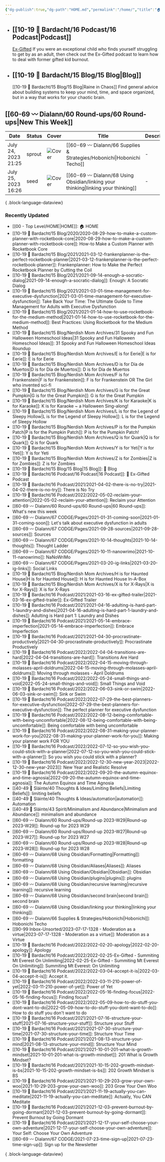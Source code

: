```yaml
---
{"dg-publish":true,"dg-path":"HOME.md","permalink":"/home/","title":"🏠 HOME","pinned":true,"tags":["gardenEntry"],"noteIcon":"","created":"2021-10-13","updated":"2023-07-28T19:04:58.466-04:00"}
---
```


- ## [[10-19 💢 Bardacht/16 Podcast/16 Podcast\|Podcast]]
  [Ex-Gifted](https://exgifted.com/)
  If you were an exceptional child who finds yourself struggling to get by as an adult, then check out the Ex-Gifted podcast to learn how to deal with former gifted kid burnout.

- ## [[10-19 💢 Bardacht/15 Blog/15 Blog\|Blog]]
  [[10-19 💢 Bardacht/15 Blog/15 Blog\|Raine in Chaos]]
  Find general advice about building systems to keep your mind, time, and space organized, but in a way that works for your chaotic brain.

## [[60-69 〰️ Dialann/60 Round-ups/60 Round-ups\|New This Week]]
| Date                | Status | Cover                                                                                                                                                                                                                         | Title                                                                                  | Description |
| ------------------- | ------ | ----------------------------------------------------------------------------------------------------------------------------------------------------------------------------------------------------------------------------- | -------------------------------------------------------------------------------------- | ----------- |
| July 24, 2023 21:25 | sprout | ![Cover](https://images.unsplash.com/photo-1523920290228-4f321a939b4c?crop=entropy&cs=tinysrgb&fit=max&fm=jpg&ixid=M3wzNjAwOTd8MHwxfHNlYXJjaHwzMXx8amFwYW4lMjBwYXBlcnxlbnwwfDB8fHwxNjkwMjQ4NTEzfDA&ixlib=rb-4.0.3&q=80&w=400) | [[60-69 〰️ Dialann/66 Supplies & Strategies/Hobonichi\|Hobonichi Techo]]            | \-          |
| July 25, 2023 16:26 | seed   | ![Cover](https://images.unsplash.com/photo-1519819286236-0b3c6506e475?crop=entropy&cs=tinysrgb&fit=max&fm=jpg&ixid=M3wzNjAwOTd8MHwxfHNlYXJjaHwyfHxsaW5rfGVufDB8MHx8fDE2OTA0MTE0MjN8MA&ixlib=rb-4.0.3&q=80&w=400)              | [[60-69 〰️ Dialann/68 Using Obsidian/linking your thinking\|linking your thinking]] | \-          |

{ .block-language-dataview}

### Recently Updated
- [[00 - Top Level/HOME\|HOME]]: 🏠 HOME
- [[10-19 💢 Bardacht/15 Blog/2020/2020-08-29-how-to-make-a-custom-planner-with-rocketbook-core\|2020-08-29-how-to-make-a-custom-planner-with-rocketbook-core]]: How-to Make a Custom Planner with Rocketbook Core
- [[10-19 💢 Bardacht/15 Blog/2021/2021-03-12-frankenplanner-is-the-perfect-rocketbook-planner\|2021-03-12-frankenplanner-is-the-perfect-rocketbook-planner]]: Frankenplanner: How to Make the Perfect Rocketbook Planner by Cutting the Coil
- [[10-19 💢 Bardacht/15 Blog/2021/2021-09-14-enough-a-socratic-dialog\|2021-09-14-enough-a-socratic-dialog]]: Enough: A Socratic Dialog
- [[10-19 💢 Bardacht/15 Blog/2021/2021-03-01-time-management-for-executive-dysfunction\|2021-03-01-time-management-for-executive-dysfunction]]: Take Back Your Time: The Ultimate Guide to Time Management for Adults with Executive Dysfunction
- [[10-19 💢 Bardacht/15 Blog/2021/2021-01-14-how-to-use-rocketbook-for-the-medium-method\|2021-01-14-how-to-use-rocketbook-for-the-medium-method]]: Best Practices: Using Rocketbook for the Medium Method
- [[10-19 💢 Bardacht/15 Blog/Nerdish Mom Archives/31 Spooky and Fun Halloween Homeschool Ideas\|31 Spooky and Fun Halloween Homeschool Ideas]]: 31 Spooky and Fun Halloween Homeschool Ideas Roundup
- [[10-19 💢 Bardacht/15 Blog/Nerdish Mom Archives/E is for Eerie\|E is for Eerie]]: E is for Eerie
- [[10-19 💢 Bardacht/15 Blog/Nerdish Mom Archives/D is for Día de Muertos\|D is for Día de Muertos]]: D is for Día de Muertos
- [[10-19 💢 Bardacht/15 Blog/Nerdish Mom Archives/F is for Frankenstein\|F is for Frankenstein]]: F is for Frankenstein OR The Girl who invented sci-fi
- [[10-19 💢 Bardacht/15 Blog/Nerdish Mom Archives/G is for the Great Pumpkin\|G is for the Great Pumpkin]]: G is for the Great Pumpkin
- [[10-19 💢 Bardacht/15 Blog/Nerdish Mom Archives/K is for Karaoke\|K is for Karaoke]]: K is for Karaoke ~ a Halloween Sing-along!
- [[10-19 💢 Bardacht/15 Blog/Nerdish Mom Archives/L is for the Legend of Sleepy Hollow\|L is for the Legend of Sleepy Hollow]]: L is for the Legend of Sleepy Hollow
- [[10-19 💢 Bardacht/15 Blog/Nerdish Mom Archives/P is for the Pumpkin Patch\|P is for the Pumpkin Patch]]: P is for the Pumpkin Patch!
- [[10-19 💢 Bardacht/15 Blog/Nerdish Mom Archives/Q is for Quark\|Q is for Quark]]: Q is for Quark
- [[10-19 💢 Bardacht/15 Blog/Nerdish Mom Archives/Y is for Yeti\|Y is for Yeti]]: Y is for Yeti
- [[10-19 💢 Bardacht/15 Blog/Nerdish Mom Archives/Z is for Zombies\|Z is for Zombies]]: Z is for Zombies
- [[10-19 💢 Bardacht/15 Blog/15 Blog\|15 Blog]]: 📌 Blog
- [[10-19 💢 Bardacht/16 Podcast/16 Podcast\|16 Podcast]]: 📌 Ex-Gifted Podcast
- [[10-19 💢 Bardacht/16 Podcast/2021/2021-04-02-there-is-no-try\|2021-04-02-there-is-no-try]]: There is No Try
- [[10-19 💢 Bardacht/16 Podcast/2022/2022-05-02-reclaim-your-attention\|2022-05-02-reclaim-your-attention]]: Reclaim your Attention
- [[60-69 〰️ Dialann/60 Round-ups/60 Round-ups\|60 Round-ups]]: What's new this week
- [[60-69 〰️ Dialann/67 CODGE/Pages/2021-01-31-coming-soon\|2021-01-31-coming-soon]]: Let's talk about executive dysfunction in adults
- [[60-69 〰️ Dialann/67 CODGE/Pages/2021-09-28-sources\|2021-09-28-sources]]: Sources
- [[60-69 〰️ Dialann/67 CODGE/Pages/2021-10-14-thoughts\|2021-10-14-thoughts]]: Thought Ladder
- [[60-69 〰️ Dialann/67 CODGE/Pages/2021-10-11-nanowrimo\|2021-10-11-nanowrimo]]: NaNoWriMo
- [[60-69 〰️ Dialann/67 CODGE/Pages/2021-03-20-ig-links\|2021-03-20-ig-links]]: Social Links
- [[10-19 💢 Bardacht/15 Blog/Nerdish Mom Archives/H is for Haunted House\|H is for Haunted House]]: H is for Haunted House In-A-Box
- [[10-19 💢 Bardacht/15 Blog/Nerdish Mom Archives/X is for X-Rays\|X is for X-Rays]]: X is for X-Rays
- [[10-19 💢 Bardacht/16 Podcast/2021/2021-03-16-ex-gifted-trailer\|2021-03-16-ex-gifted-trailer]]: Ex-Gifted Trailer
- [[10-19 💢 Bardacht/16 Podcast/2021/2021-04-16-adulting-is-hard-part-1-laundry-and-dishes\|2021-04-16-adulting-is-hard-part-1-laundry-and-dishes]]: Adulting is Hard part 1: Laundry and Dishes
- [[10-19 💢 Bardacht/16 Podcast/2021/2021-05-14-embrace-imperfection\|2021-05-14-embrace-imperfection]]: Embrace Imperfection
- [[10-19 💢 Bardacht/16 Podcast/2021/2021-04-30-procrastinate-productively\|2021-04-30-procrastinate-productively]]: Procrastinate Productively
- [[10-19 💢 Bardacht/16 Podcast/2022/2022-04-04-transitions-are-hard\|2022-04-04-transitions-are-hard]]: Transitions Are Hard
- [[10-19 💢 Bardacht/16 Podcast/2022/2022-04-15-moving-through-molasses-april-doldrums\|2022-04-15-moving-through-molasses-april-doldrums]]: Moving through molasses - April Doldrums
- [[10-19 💢 Bardacht/16 Podcast/2022/2022-05-24-small-things-and-void\|2022-05-24-small-things-and-void]]: Small Things and Void
- [[10-19 💢 Bardacht/16 Podcast/2022/2022-06-03-sink-or-swim\|2022-06-03-sink-or-swim]]: Sink or Swim
- [[10-19 💢 Bardacht/16 Podcast/2022/2022-07-29-the-best-planners-for-executive-dysfunction\|2022-07-29-the-best-planners-for-executive-dysfunction]]: The perfect planner for executive dysfunction
- [[10-19 💢 Bardacht/16 Podcast/2022/2022-08-12-being-comfortable-with-being-uncomfortable\|2022-08-12-being-comfortable-with-being-uncomfortable]]: Being comfortable with being uncomfortable
- [[10-19 💢 Bardacht/16 Podcast/2022/2022-08-31-making-your-planner-work-for-you\|2022-08-31-making-your-planner-work-for-you]]: Making your planner work FOR YOU
- [[10-19 💢 Bardacht/16 Podcast/2022/2022-07-12-so-you-wish-you-could-stick-with-a-planner\|2022-07-12-so-you-wish-you-could-stick-with-a-planner]]: So you wish you could stick with a planner?
- [[10-19 💢 Bardacht/16 Podcast/2022/2022-12-30-new-year-2023\|2022-12-30-new-year-2023]]: New Year and Realistic Resolve
- [[10-19 💢 Bardacht/16 Podcast/2022/2022-09-20-the-autumn-equinox-and-time-agnosia\|2022-09-20-the-autumn-equinox-and-time-agnosia]]: The Autumn Equinox and Time Agnosia
- [[40-49 🔅 Sláinte/40 Thoughts & Ideas/Limiting Beliefs\|Limiting Beliefs]]: limiting beliefs
- [[40-49 🔅 Sláinte/40 Thoughts & Ideas/automation\|automation]]: Automation
- [[40-49 🔅 Sláinte/43 Spirit/Minimalism and Abundance\|Minimalism and Abundance]]: minimalism and abundance
- [[60-69 〰️ Dialann/60 Round-ups/Round-up 2023-W29\|Round-up 2023-W29]]: Round-up for 2023 W29
- [[60-69 〰️ Dialann/60 Round-ups/Round-up 2023-W27\|Round-up 2023-W27]]: Round-up for 2023 W27
- [[60-69 〰️ Dialann/60 Round-ups/Round-up 2023-W28\|Round-up 2023-W28]]: Round-up for 2023 W28
- [[60-69 〰️ Dialann/68 Using Obsidian/Formatting\|Formatting]]: formatting
- [[60-69 〰️ Dialann/68 Using Obsidian/Aliases\|Aliases]]: Aliases
- [[60-69 〰️ Dialann/68 Using Obsidian/Obsidian\|Obsidian]]: Obsidian
- [[60-69 〰️ Dialann/68 Using Obsidian/plugins\|plugins]]: plugins
- [[60-69 〰️ Dialann/68 Using Obsidian/recursive learning\|recursive learning]]: recursive learning
- [[60-69 〰️ Dialann/68 Using Obsidian/second brain\|second brain]]: second brain
- [[60-69 〰️ Dialann/68 Using Obsidian/linking your thinking\|linking your thinking]]: 
- [[60-69 〰️ Dialann/66 Supplies & Strategies/Hobonichi\|Hobonichi]]: Hobonichi Techo
- [[90-99 Inbox-Unsorted/2023-07-17-1328 - Moderation as a virtue\|2023-07-17-1328 - Moderation as a virtue]]: Moderation as a Virtue
- [[10-19 💢 Bardacht/16 Podcast/2022/2022-02-20-apology\|2022-02-20-apology]]: Apology
- [[10-19 💢 Bardacht/16 Podcast/2022/2022-02-25-Ex-Gifted - Summiting Mt Everest On Unlimiting\|2022-02-25-Ex-Gifted - Summiting Mt Everest On Unlimiting]]: Summiting Mt Everest: On Unlimiting
- [[10-19 💢 Bardacht/16 Podcast/2022/2022-03-04-accept-it-is\|2022-03-04-accept-it-is]]: Accept it.
- [[10-19 💢 Bardacht/16 Podcast/2022/2022-03-11-210-power-of-yet\|2022-03-11-210-power-of-yet]]: Power of Yet
- [[10-19 💢 Bardacht/16 Podcast/2022/2022-05-16-finding-focus\|2022-05-16-finding-focus]]: Finding focus?
- [[10-19 💢 Bardacht/16 Podcast/2022/2022-05-09-how-to-do-stuff-you-dont-want-to-do\|2022-05-09-how-to-do-stuff-you-dont-want-to-do]]: How to do stuff you don't want to do
- [[10-19 💢 Bardacht/16 Podcast/2021/2021-07-16-structure-your-stuff\|2021-07-16-structure-your-stuff]]: Structure your Stuff
- [[10-19 💢 Bardacht/16 Podcast/2021/2021-07-30-structure-your-time\|2021-07-30-structure-your-time]]: Structure Your Time
- [[10-19 💢 Bardacht/16 Podcast/2021/2021-08-13-structure-your-mind\|2021-08-13-structure-your-mind]]: Structure Your Mind
- [[10-19 💢 Bardacht/16 Podcast/2021/2021-10-01-201-what-is-growth-mindset\|2021-10-01-201-what-is-growth-mindset]]: 201 What is Growth Mindset?
- [[10-19 💢 Bardacht/16 Podcast/2021/2021-10-15-202-growth-mindset-is-bs\|2021-10-15-202-growth-mindset-is-bs]]: 202 Growth Mindset is BS
- [[10-19 💢 Bardacht/16 Podcast/2021/2021-10-29-203-grow-your-own-woo\|2021-10-29-203-grow-your-own-woo]]: 203 Grow Your Own Woo
- [[10-19 💢 Bardacht/16 Podcast/2021/2021-11-19-actually-you-can-meditate\|2021-11-19-actually-you-can-meditate]]: Actually, You CAN Meditate
- [[10-19 💢 Bardacht/16 Podcast/2021/2021-12-03-prevent-burnout-by-going-dormant\|2021-12-03-prevent-burnout-by-going-dormant]]: Prevent Burnout by Going Dormant
- [[10-19 💢 Bardacht/16 Podcast/2021/2021-12-17-your-self-choose-your-own-adventure\|2021-12-17-your-self-choose-your-own-adventure]]: Your Self: Choose Your Own Adventure
- [[60-69 〰️ Dialann/67 CODGE/2021-07-23-time-sign-up\|2021-07-23-time-sign-up]]: Sign up for the Newsletter

{ .block-language-dataview}





